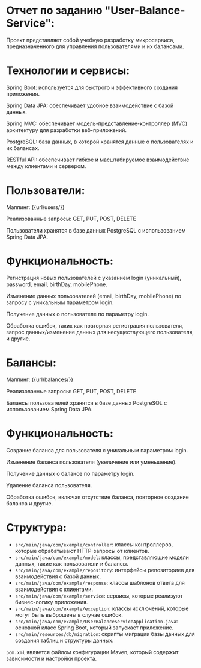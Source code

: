 # Отчет по заданию "User-Balance-Service":

Проект представляет собой учебную разработку микросервиса, предназначенного для управления пользователями и их балансами.

# Технологии и сервисы:

Spring Boot: используется для быстрого и эффективного создания приложения.

Spring Data JPA: обеспечивает удобное взаимодействие с базой данных.

Spring MVC: обеспечивает модель-представление-контроллер (MVC) архитектуру для разработки веб-приложений.

PostgreSQL: база данных, в которой хранятся данные о пользователях и их балансах.

RESTful API: обеспечивает гибкое и масштабируемое взаимодействие между клиентами и сервером.

# Пользователи:

Маппинг: {{url/users/}}

Реализованные запросы: GET, PUT, POST, DELETE

Пользователи хранятся в базе данных PostgreSQL с использованием Spring Data JPA.

# Функциональность:

Регистрация новых пользователей с указанием login (уникальный), password, email, birthDay, mobilePhone.

Изменение данных пользователей (email, birthDay, mobilePhone) по запросу с уникальным параметром login.

Получение данных о пользователе по параметру login.

Обработка ошибок, таких как повторная регистрация пользователя, запрос данных/изменение данных для несуществующего пользователя, и другие.

# Балансы:

Маппинг: {{url/balances/}}

Реализованные запросы: GET, PUT, POST, DELETE

Балансы пользователей хранятся в базе данных PostgreSQL с использованием Spring Data JPA.

# Функциональность:

Создание баланса для пользователя с уникальным параметром login.

Изменение баланса пользователя (увеличение или уменьшение).

Получение данных о балансе по параметру login.

Удаление баланса пользователя.

Обработка ошибок, включая отсутствие баланса, повторное создание баланса и другие.


# Структура:

- `src/main/java/com/example/controller`: классы контроллеров, которые обрабатывают HTTP-запросы от клиентов.
- `src/main/java/com/example/model`: классы, представляющие модели данных, такие как пользователи и балансы.
- `src/main/java/com/example/repository`: интерфейсы репозиториев для взаимодействия с базой данных.
- `src/main/java/com/example/response`: классы шаблонов ответа для взаимодействия с клиентами. 
- `src/main/java/com/example/service`: сервисы, которые реализуют бизнес-логику приложения.
- `src/main/java/com/example/exception`: классы исключений, которые могут быть выброшены в случае ошибок.
- `src/main/java/com/example/UserBalanceServiceApplication.java`: основной класс Spring Boot, который запускает приложение.
- `src/main/resources/db/migration`: скрипты миграции базы данных для создания таблиц и структуры данных.

`pom.xml` является файлом конфигурации Maven, который содержит зависимости и настройки проекта.

